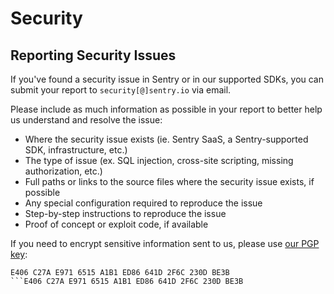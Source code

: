 # Security

## Reporting Security Issues

If you've found a security issue in Sentry or in our supported SDKs, you can submit your report to `security[@]sentry.io` via email.

Please include as much information as possible in your report to better help us understand and resolve the issue:

- Where the security issue exists (ie. Sentry SaaS, a Sentry-supported SDK, infrastructure, etc.)
- The type of issue (ex. SQL injection, cross-site scripting, missing authorization, etc.)
- Full paths or links to the source files where the security issue exists, if possible
- Any special configuration required to reproduce the issue
- Step-by-step instructions to reproduce the issue
- Proof of concept or exploit code, if available

If you need to encrypt sensitive information sent to us, please use [our PGP key](https://pgp.mit.edu/pks/lookup?op=vindex&search=0x641D2F6C230DBE3B):

```
E406 C27A E971 6515 A1B1 ED86 641D 2F6C 230D BE3B
```E406 C27A E971 6515 A1B1 ED86 641D 2F6C 230D BE3B

